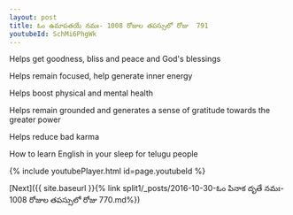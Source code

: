```yaml
---
layout: post
title: ఓం ఉమాపతయే నమః- 1008 రోజుల తపస్సులో రోజు  791
youtubeId: SchMi6PhgWk
---
```

 
 
Helps get goodness, bliss and peace and God's blessings
 
Helps remain focused, help generate inner energy 
 
Helps boost physical and mental health 
 
Helps remain grounded and generates a sense of gratitude towards the greater power 
 
Helps reduce bad karma
 
How to learn English in your sleep for telugu people
 
 
 
 


{% include youtubePlayer.html id=page.youtubeId %}
 
[Next]({{ site.baseurl }}{% link split1/_posts/2016-10-30-ఓం పినాక దృతే నమః- 1008 రోజుల తపస్సులో రోజు  770.md%})
 
